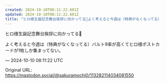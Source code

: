 ```yaml
---
created: 2024-10-10T08:11:22.601Z
updated: 2024-10-10T08:11:22.601Z
title: "ヒロ様生誕記念舞台挨拶に向かってる👑よく考えると今週は（特典がなくなってる）バル[...]"
---
```


<p>ヒロ様生誕記念舞台挨拶に向かってる👑</p><p>よく考えると今週は（特典がなくなってる）バルト9率が高くてヒロ様ポストカードが1枚しか集まってない。</p>

&mdash; 2024-10-10 08:11:22 UTC

Original URL: https://mastodon.social/@sakuramochi0/113282114034081550
